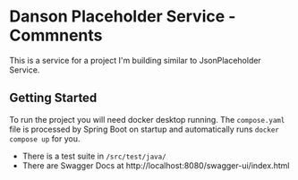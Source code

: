 # Danson Placeholder Service - Commnents

This is a service for a project I'm building similar to JsonPlaceholder Service.

## Getting Started

To run the project you will need docker desktop running. The `compose.yaml` file is processed by Spring Boot on
startup and automatically runs `docker compose up` for you.

- There is a test suite in `/src/test/java/`
- There are Swagger Docs at http://localhost:8080/swagger-ui/index.html 